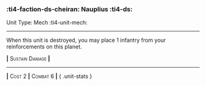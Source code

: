 ### :ti4-faction-ds-cheiran: **Nauplius** :ti4-ds:

Unit Type: Mech :ti4-unit-mech:

---

When this unit is destroyed, you may place 1 infantry from your reinforcements on this planet.

__|__ <span style="font-variant:small-caps;">Sustain Damage</span> __|__

---

__|__ <span style="font-variant:small-caps;">Cost 2</span> __|__ <span style="font-variant:small-caps;">Combat 6</span> __|__
{ .unit-stats }
